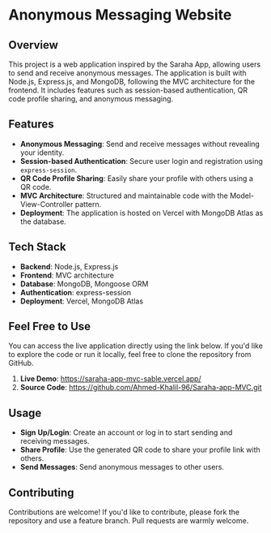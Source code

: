 # Anonymous Messaging Website

## Overview

This project is a web application inspired by the Saraha App, allowing users to send and receive anonymous messages. The application is built with Node.js, Express.js, and MongoDB, following the MVC architecture for the frontend. It includes features such as session-based authentication, QR code profile sharing, and anonymous messaging.

## Features

- **Anonymous Messaging**: Send and receive messages without revealing your identity.
- **Session-based Authentication**: Secure user login and registration using `express-session`.
- **QR Code Profile Sharing**: Easily share your profile with others using a QR code.
- **MVC Architecture**: Structured and maintainable code with the Model-View-Controller pattern.
- **Deployment**: The application is hosted on Vercel with MongoDB Atlas as the database.

## Tech Stack

- **Backend**: Node.js, Express.js
- **Frontend**: MVC architecture
- **Database**: MongoDB, Mongoose ORM
- **Authentication**: express-session
- **Deployment**: Vercel, MongoDB Atlas

## Feel Free to Use

You can access the live application directly using the link below. If you'd like to explore the code or run it locally, feel free to clone the repository from GitHub.

1. **Live Demo**: https://saraha-app-mvc-sable.vercel.app/
2. **Source Code**: https://github.com/Ahmed-Khalil-96/Saraha-app-MVC.git

## Usage

- **Sign Up/Login**: Create an account or log in to start sending and receiving messages.
- **Share Profile**: Use the generated QR code to share your profile link with others.
- **Send Messages**: Send anonymous messages to other users.

## Contributing

Contributions are welcome! If you'd like to contribute, please fork the repository and use a feature branch. Pull requests are warmly welcome.
